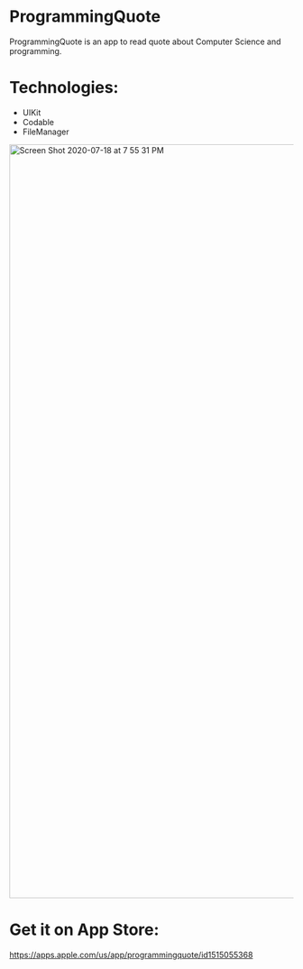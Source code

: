 # ProgrammingQuote
ProgrammingQuote is an app to read quote about Computer Science and programming.

# Technologies:
- UIKit
- Codable 
- FileManager


<img width="1338" alt="Screen Shot 2020-07-18 at 7 55 31 PM" src="https://user-images.githubusercontent.com/50033125/87864025-b295db00-c930-11ea-9a59-eebc189c49c7.png">

# Get it on App Store: 

https://apps.apple.com/us/app/programmingquote/id1515055368
